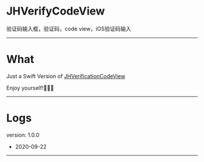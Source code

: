 # JHVerifyCodeView
验证码输入框，验证码，code view，iOS验证码输入

---

# What

Just a Swift Version of [JHVerificationCodeView](https://github.com/xjh093/JHVerificationCodeView)

Enjoy yourself!🥳🥳🥳

---

# Logs

version: 1.0.0
- 2020-09-22

---
